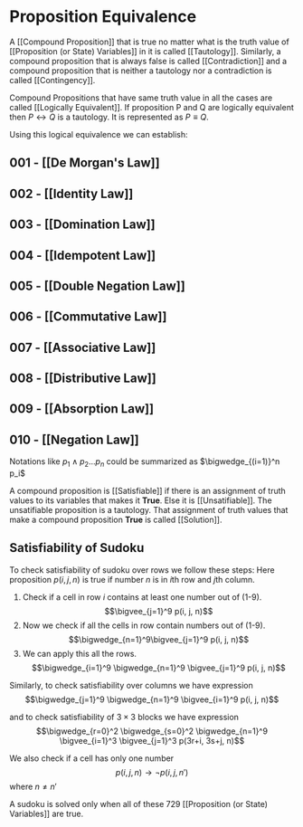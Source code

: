 # Proposition Equivalence

A [[Compound Proposition]] that is true no matter what is the truth value of [[Proposition (or State) Variables]] in it is called [[Tautology]].
Similarly, a compound proposition that is always false is called [[Contradiction]] and a compound proposition that is neither a tautology nor a contradiction is called [[Contingency]].

Compound Propositions that have same truth value in all the cases are called [[Logically Equivalent]]. 
If proposition P and Q are logically equivalent then $P \leftrightarrow Q$ is a tautology. 
It is represented as $P \equiv Q$.

Using this logical equivalence we can establish:

## 001 - [[De Morgan's Law]]
## 002 - [[Identity Law]]
## 003 - [[Domination Law]]
## 004 - [[Idempotent Law]]
## 005 - [[Double Negation Law]]
## 006 - [[Commutative Law]]
## 007 - [[Associative Law]]
## 008 - [[Distributive Law]]
## 009 - [[Absorption Law]]
## 010 - [[Negation Law]]

Notations like $p_1 \wedge p_2 \dots p_n$ could be summarized as $\bigwedge_{(i=1)}^n p_i$

A compound proposition is [[Satisfiable]] if there is an assignment of truth values to its variables that makes it **True**. Else it is [[Unsatifiable]].
The unsatifiable proposition is a tautology.
That assignment of truth values that make a compound proposition **True** is called [[Solution]].

## Satisfiability of Sudoku
To check satisfiability of sudoku over rows we follow these steps:
Here proposition $p(i, j, n)$ is true if number $n$ is in $i$th row and $j$th column.
1. Check if a cell in row $i$ contains at least one number out of (1-9). $$\bigvee_{j=1}^9 p(i, j, n)$$
2. Now we check if all the cells in row contain numbers out of  (1-9). $$\bigwedge_{n=1}^9\bigvee_{j=1}^9 p(i, j, n)$$
3. We can apply this all the rows.$$\bigwedge_{i=1}^9 \bigwedge_{n=1}^9 \bigvee_{j=1}^9 p(i, j, n)$$

Similarly, to check satisfiability over columns we have expression
$$\bigwedge_{j=1}^9 \bigwedge_{n=1}^9 \bigvee_{i=1}^9 p(i, j, n)$$

and to check satisfiability of $3 \times 3$ blocks we have expression
$$\bigwedge_{r=0}^2 \bigwedge_{s=0}^2 \bigwedge_{n=1}^9  \bigvee_{i=1}^3 \bigvee_{j=1}^3 p(3r+i, 3s+j, n)$$

We also check if a cell has only one number $$p(i, j, n) \rightarrow \neg p(i, j, n')$$ where $n \neq n'$

A sudoku is solved only when all of these 729 [[Proposition (or State) Variables]] are true.